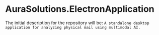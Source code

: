 # AuraSolutions.ElectronApplication
The initial description for the repository will be: `A standalone desktop application for analyzing physical mail using multimodal AI.`
